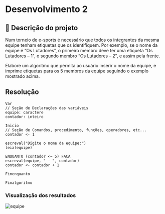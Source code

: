 # Desenvolvimento 2
## 📝 Descrição do projeto
Num torneio de e-sports é necessário que todos os integrantes da mesma equipe tenham etiquetas que os identifiquem. Por exemplo, se o nome da equipe é “Os Lutadores”, o primeiro membro deve ter uma etiqueta “Os Lutadores – 1", o segundo membro “Os Lutadores – 2", e assim pela frente.

Elabore um algoritmo que permita ao usuário inserir o nome da equipe, e imprime etiquetas para os 5 membros da equipe seguindo o exemplo mostrado acima.

## Resolução

```
Var
// Seção de Declarações das variáveis
equipe: caractere
contador: inteiro

Inicio
// Seção de Comandos, procedimento, funções, operadores, etc...
contador <- 1

escreval("Digite o nome da equipe:")
leia(equipe)

ENQUANTO (contador <= 5) FACA
escreval(equipe, " - ", contador)
contador <- contador + 1
    
Fimenquanto

Fimalgoritmo
```

### **Visualização dos resultados**
![equipe](https://github.com/user-attachments/assets/d1a7b611-dbdf-4d79-a597-7744a883a637)
